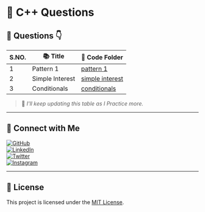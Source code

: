 # 🧠 C++ Questions

## 📅 Questions 👇

| S.NO.       | 📚 Title             | 📁 Code Folder |
|--------|---------------------------------------|----------------|
| 1 | Pattern 1  | [pattern 1](Questions/pattern1.cpp) |
| 2 | Simple Interest  | [simple interest](Topics/identifiers) |
| 3 | Conditionals  | [conditionals](Topics/conditionals) |

> 📝 *I'll keep updating this table as I Practice more.*

---

## 🔗 Connect with Me

[![GitHub](https://img.shields.io/badge/GitHub-%2312100E.svg?logo=github&logoColor=white)](https://github.com/VanshBhatia2007)  
[![LinkedIn](https://img.shields.io/badge/LinkedIn-%230077B5.svg?logo=linkedin&logoColor=white)](https://www.linkedin.com/in/vansh-bhatia-76311422a)  
[![Twitter](https://img.shields.io/badge/Twitter-%231DA1F2.svg?logo=twitter&logoColor=white)](https://x.com/vanshb335?t=wYs66CkM2erUVwvaAjvuSw&s=09)  
[![Instagram](https://img.shields.io/badge/Instagram-%23E4405F.svg?logo=instagram&logoColor=white)](https://www.instagram.com/vanshbhatia15)

---

## 📄 License

This project is licensed under the [MIT License](LICENSE).

